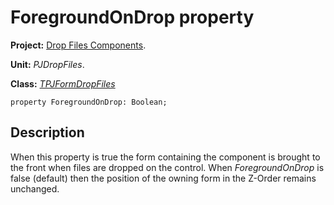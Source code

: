 # ForegroundOnDrop property #

**Project:** [Drop Files Components](DropFilesComponents.md).

**Unit:** _PJDropFiles_.

**Class:** _[TPJFormDropFiles](TPJFormDropFiles.md)_

```
property ForegroundOnDrop: Boolean;
```

## Description ##

When this property is true the form containing the component is brought to the front when files are dropped on the control. When _ForegroundOnDrop_ is false (default) then the position of the owning form in the Z-Order remains unchanged.